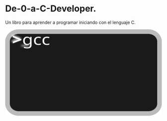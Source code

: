 # De-0-a-C-Developer.
Un libro para aprender a programar iniciando con el lenguaje C.

![Terminal](/Imagenes/interprete.svg)

